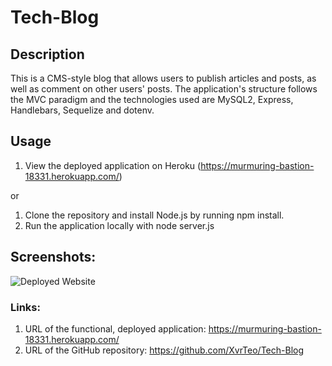# Tech-Blog

## Description

This is a CMS-style blog that allows users to publish articles and posts, as well as comment on other users' posts. The application's structure follows the MVC paradigm and the technologies used are MySQL2, Express, Handlebars, Sequelize and dotenv.

## Usage

1. View the deployed application on Heroku (https://murmuring-bastion-18331.herokuapp.com/)

or

1. Clone the repository and install Node.js by running npm install.
2. Run the application locally with node server.js

## Screenshots:

![Deployed Website](./assets/Animation.gif)

### Links:

1. URL of the functional, deployed application: https://murmuring-bastion-18331.herokuapp.com/
2. URL of the GitHub repository: https://github.com/XvrTeo/Tech-Blog
